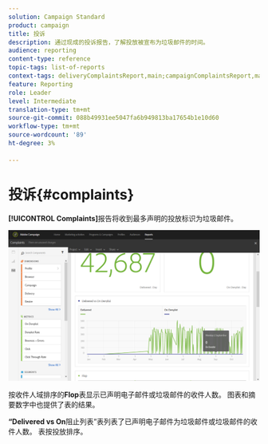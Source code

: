 ```yaml
---
solution: Campaign Standard
product: campaign
title: 投诉
description: 通过现成的投诉报告，了解投放被宣布为垃圾邮件的时间。
audience: reporting
content-type: reference
topic-tags: list-of-reports
context-tags: deliveryComplaintsReport,main;campaignComplaintsReport,main;programComplaintsReport,main
feature: Reporting
role: Leader
level: Intermediate
translation-type: tm+mt
source-git-commit: 088b49931ee5047fa6b949813ba17654b1e10d60
workflow-type: tm+mt
source-wordcount: '89'
ht-degree: 3%

---
```



# 投诉{#complaints}

**[!UICONTROL Complaints]**&#x200B;报告将收到最多声明的投放标识为垃圾邮件。

![](assets/delivery_reports_complaints.png)

按收件人域排序的&#x200B;**Flop**&#x200B;表显示已声明电子邮件或垃圾邮件的收件人数。 图表和摘要数字中也提供了表的结果。

**“Delivered vs On**&#x200B;阻止列表”表列表了已声明电子邮件为垃圾邮件或垃圾邮件的收件人数。 表按投放排序。

